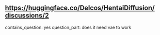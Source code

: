 ## https://huggingface.co/Delcos/HentaiDiffusion/discussions/2

contains_question: yes
question_part: does it need vae to work